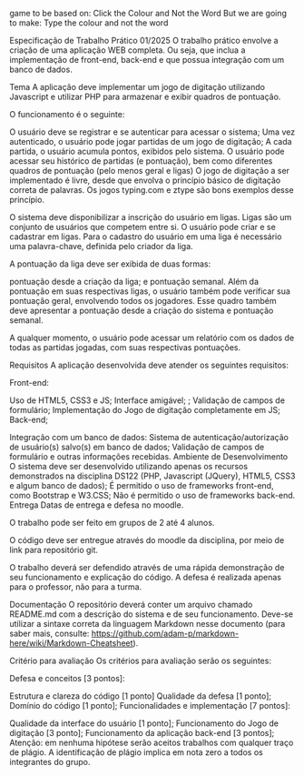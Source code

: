 game to be based on: Click the Colour and Not the Word
But we are going to make: Type the colour and not the word

Especificação de Trabalho Prático 01/2025
O trabalho prático envolve a criação de uma aplicação WEB completa. Ou seja, que inclua a implementação de front-end, back-end e que possua integração com um banco de dados.

Tema
A aplicação deve implementar um jogo de digitação utilizando Javascript e utilizar PHP para armazenar e exibir quadros de pontuação.

O funcionamento é o seguinte:

O usuário deve se registrar e se autenticar para acessar o sistema;
Uma vez autenticado, o usuário pode jogar partidas de um jogo de digitação;
A cada partida, o usuário acumula pontos, exibidos pelo sistema.
O usuário pode acessar seu histórico de partidas (e pontuação), bem como diferentes quadros de pontuação (pelo menos geral e ligas)
O jogo de digitação a ser implementado é livre, desde que envolva o princípio básico de digitação correta de palavras. Os jogos typing.com e ztype são bons exemplos desse princípio.

O sistema deve disponibilizar a inscrição do usuário em ligas. Ligas são um conjunto de usuários que competem entre si. O usuário pode criar e se cadastrar em ligas. Para o cadastro do usuário em uma liga é necessário uma palavra-chave, definida pelo criador da liga.

A pontuação da liga deve ser exibida de duas formas:

pontuação desde a criação da liga; e
pontuação semanal.
Além da pontuação em suas respectivas ligas, o usuário também pode verificar sua pontuação geral, envolvendo todos os jogadores. Esse quadro também deve apresentar a pontuação desde a criação do sistema e pontuação semanal.

A qualquer momento, o usuário pode acessar um relatório com os dados de todas as partidas jogadas, com suas respectivas pontuações.

Requisitos
A aplicação desenvolvida deve atender os seguintes requisitos:

Front-end:

Uso de HTML5, CSS3 e JS;
Interface amigável; ;
Validação de campos de formulário;
Implementação do Jogo de digitação completamente em JS;
Back-end;

Integração com um banco de dados:
Sistema de autenticação/autorização de usuário(s) salvo(s) em banco de dados;
Validação de campos de formulário e outras informações recebidas.
Ambiente de Desenvolvimento
O sistema deve ser desenvolvido utilizando apenas os recursos demonstrados na disciplina DS122 (PHP, Javascript (JQuery), HTML5, CSS3 e algum banco de dados);
É permitido o uso de frameworks front-end, como Bootstrap e W3.CSS;
Não é permitido o uso de frameworks back-end.
Entrega
Datas de entrega e defesa no moodle.

O trabalho pode ser feito em grupos de 2 até 4 alunos.

O código deve ser entregue através do moodle da disciplina, por meio de link para repositório git.

O trabalho deverá ser defendido através de uma rápida demonstração de seu funcionamento e explicação do código. A defesa é realizada apenas para o professor, não para a turma.

Documentação
O repositório deverá conter um arquivo chamado README.md com a descrição do sistema e de seu funcionamento. Deve-se utilizar a sintaxe correta da linguagem Markdown nesse documento (para saber mais, consulte: https://github.com/adam-p/markdown-here/wiki/Markdown-Cheatsheet).

Critério para avaliação
Os critérios para avaliação serão os seguintes:

Defesa e conceitos [3 pontos]:

Estrutura e clareza do código [1 ponto]
Qualidade da defesa [1 ponto];
Domínio do código [1 ponto];
Funcionalidades e implementação [7 pontos]:

Qualidade da interface do usuário [1 ponto];
Funcionamento do Jogo de digitação [3 ponto];
Funcionamento da aplicação back-end [3 pontos];
Atenção: em nenhuma hipótese serão aceitos trabalhos com qualquer traço de plágio. A identificação de plágio implica em nota zero a todos os integrantes do grupo.


